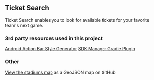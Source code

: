 ## Ticket Search ##
Ticket Search enables you to look for available tickets for your favorite team's next game.

### 3rd party resources used in this project ###
[Android Action Bar Style Generator](http://jgilfelt.github.io/android-actionbarstylegenerator)
[SDK Manager Gradle Plugin](https://github.com/JakeWharton/sdk-manager-plugin)

### Other ###
[View the stadiums map](https://gist.github.com/MarcBernstein/8933d0991e94160b5947) as a GeoJSON map on GitHub